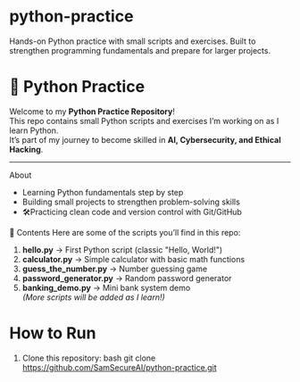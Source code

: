 # python-practice
Hands-on Python practice with small scripts and exercises. Built to strengthen programming fundamentals and prepare for larger projects.
# 🐍 Python Practice

Welcome to my **Python Practice Repository**!  
This repo contains small Python scripts and exercises I’m working on as I learn Python.  
It’s part of my journey to become skilled in **AI, Cybersecurity, and Ethical Hacking**.

---

About
- Learning Python fundamentals step by step  
- Building small projects to strengthen problem-solving skills  
- 🛠Practicing clean code and version control with Git/GitHub  

📂 Contents
Here are some of the scripts you’ll find in this repo:

1. **hello.py** → First Python script (classic "Hello, World!")  
2. **calculator.py** → Simple calculator with basic math functions  
3. **guess_the_number.py** → Number guessing game  
4. **password_generator.py** → Random password generator  
5. **banking_demo.py** → Mini bank system demo  
*(More scripts will be added as I learn!)*  

# How to Run
1. Clone this repository:
   bash
   git clone https://github.com/SamSecureAI/python-practice.git
